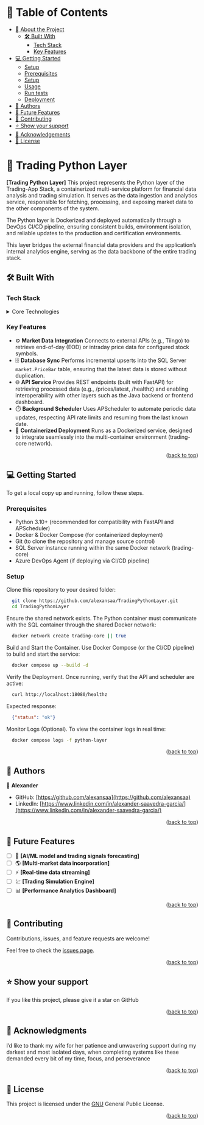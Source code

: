 <a name="readme-top"></a>

# 📗 Table of Contents

- [📖 About the Project](#about-project)
  - [🛠 Built With](#built-with)
    - [Tech Stack](#tech-stack)
    - [Key Features](#key-features)
- [💻 Getting Started](#getting-started)
  - [Setup](#setup)
  - [Prerequisites](#prerequisites)
  - [Setup](#setup)
  - [Usage](#usage)
  - [Run tests](#run-tests)
  - [Deployment](#deployment)
- [👥 Authors](#authors)
- [🔭 Future Features](#future-features)
- [🤝 Contributing](#contributing)
- [⭐️ Show your support](#support)
- [🙏 Acknowledgements](#acknowledgements)
- [📝 License](#license)

# 📖 Trading Python Layer <a name="about-project"></a>

**[Trading Python Layer]**
This project represents the Python layer of the Trading-App Stack, a containerized multi-service platform for financial data analysis and trading simulation. It serves as the data ingestion and analytics service, responsible for fetching, processing, and exposing market data to the other components of the system.

The Python layer is Dockerized and deployed automatically through a DevOps CI/CD pipeline, ensuring consistent builds, environment isolation, and reliable updates to the production and certification environments.

This layer bridges the external financial data providers and the application’s internal analytics engine, serving as the data backbone of the entire trading stack.

## 🛠 Built With <a name="built-with"></a>

### Tech Stack <a name="tech-stack"></a>

<details>
  <summary>Core Technologies</summary>
  <ul>
    <li><a href="https://www.python.org/">Python</a></li>
    <li><a href="https://fastapi.tiangolo.com/">FastApi</a></li>
    <li><a href="https://www.docker.com/">Docker</a></li>
    <li><a href="https://azure.microsoft.com/es-es/products/devops">Azure DevOps</a></li>
  </ul>
</details>

### Key Features <a name="key-features"></a>

- ⚙️ **Market Data Integration** Connects to external APIs (e.g., Tiingo) to retrieve end-of-day (EOD) or intraday price data for configured stock symbols.
- 🗄️ **Database Sync** Performs incremental upserts into the SQL Server `market.PriceBar` table, ensuring that the latest data is stored without duplication.
- 🌐 **API Service** Provides REST endpoints (built with FastAPI) for retrieving processed data (e.g., /prices/latest, /healthz) and enabling interoperability with other layers such as the Java backend or frontend dashboard.
- ⏱️ **Background Scheduler** Uses APScheduler to automate periodic data updates, respecting API rate limits and resuming from the last known date.
- 🐳 **Containerized Deployment** Runs as a Dockerized service, designed to integrate seamlessly into the multi-container environment (trading-core network).

<p align="right">(<a href="#readme-top">back to top</a>)</p>

## 💻 Getting Started <a name="getting-started"></a>

To get a local copy up and running, follow these steps.

### Prerequisites

- Python 3.10+ (recommended for compatibility with FastAPI and APScheduler)
- Docker & Docker Compose (for containerized deployment)
- Git (to clone the repository and manage source control)
- SQL Server instance running within the same Docker network (trading-core)
- Azure DevOps Agent (if deploying via CI/CD pipeline)

### Setup

Clone this repository to your desired folder:

```sh
  git clone https://github.com/alexansaa/TradingPythonLayer.git
  cd TradingPythonLayer
```
Ensure the shared network exists. The Python container must communicate with the SQL container through the shared Docker network:

```sh
  docker network create trading-core || true
```
Build and Start the Container. Use Docker Compose (or the CI/CD pipeline) to build and start the service:

```sh
  docker compose up --build -d
```
Verify the Deployment. Once running, verify that the API and scheduler are active:

```sh
  curl http://localhost:18080/healthz
```
Expected response:

```json
  {"status": "ok"}
```
Monitor Logs (Optional). To view the container logs in real time:

```sh
  docker compose logs -f python-layer
```

<p align="right">(<a href="#readme-top">back to top</a>)</p>

<!-- AUTHORS -->

## 👥 Authors <a name="authors"></a>

👤 **Alexander**

- GitHub: [https://github.com/alexansaa](https://github.com/alexansaa)
- LinkedIn: [https://www.linkedin.com/in/alexander-saavedra-garcia/](https://www.linkedin.com/in/alexander-saavedra-garcia/)

<p align="right">(<a href="#readme-top">back to top</a>)</p>

<!-- FUTURE FEATURES -->

## 🔭 Future Features <a name="future-features"></a>

- [ ] 🧠 **[AI/ML model and trading signals forecasting]**
- [ ] 🌎 **[Multi-market data incorporation]**
- [ ] ⚡ **[Real-time data streaming]**
- [ ] 💹 **[Trading Simulation Engine]**
- [ ] 📊 **[Performance Analytics Dashboard]**

<p align="right">(<a href="#readme-top">back to top</a>)</p>

<!-- CONTRIBUTING -->

## 🤝 Contributing <a name="contributing"></a>

Contributions, issues, and feature requests are welcome!

Feel free to check the [issues page](https://github.com/alexansaa/TradingPythonLayer/issues).

<p align="right">(<a href="#readme-top">back to top</a>)</p>

## ⭐️ Show your support <a name="support"></a>

If you like this project, please give it a star on GitHub

<p align="right">(<a href="#readme-top">back to top</a>)</p>

## 🙏 Acknowledgments <a name="acknowledgements"></a>

I’d like to thank my wife for her patience and unwavering support during my darkest and most isolated days, when completing systems like these demanded every bit of my time, focus, and perseverance

<p align="right">(<a href="#readme-top">back to top</a>)</p>

<!-- LICENSE -->

## 📝 License <a name="license"></a>

This project is licensed under the [GNU](./LICENSE.md) General Public License.

<p align="right">(<a href="#readme-top">back to top</a>)</p>
